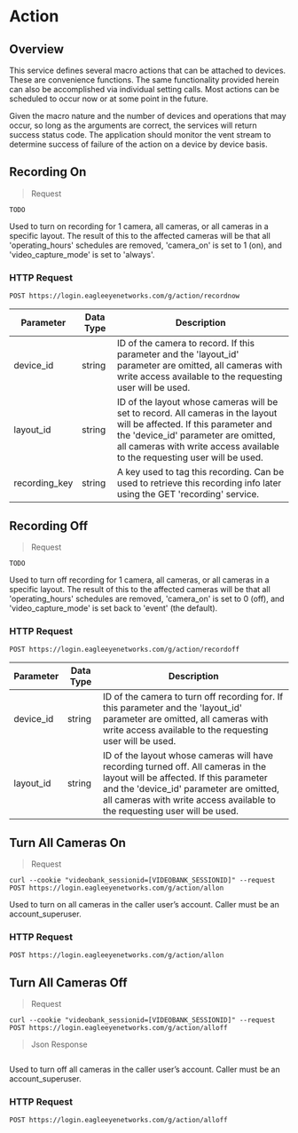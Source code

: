 # Action

<!--===================================================================-->
## Overview

This service defines several macro actions that can be attached to devices. These are convenience functions. The same functionality provided herein can also be accomplished via individual setting calls. Most actions can be scheduled to occur now or at some point in the future.

Given the macro nature and the number of devices and operations that may occur, so long as the arguments are correct, the services will return success status code. The application should monitor the vent stream to determine success of failure of the action on a device by device basis.

<!--===================================================================-->
## Recording On

> Request

```shell
TODO
```

Used to turn on recording for 1 camera, all cameras, or all cameras in a specific layout. The result of this to the affected cameras will be that all 'operating_hours' schedules are removed, 'camera_on' is set to 1 (on), and 'video_capture_mode' is set to 'always'.

### HTTP Request

`POST https://login.eagleeyenetworks.com/g/action/recordnow`

Parameter       | Data Type   | Description  
---------       | ----------- | -----------  
device_id     	| string      | ID of the camera to record. If this parameter and the 'layout_id' parameter are omitted, all cameras with write access available to the requesting user will be used.
layout_id    	| string      | ID of the layout whose cameras will be set to record. All cameras in the layout will be affected. If this parameter and the 'device_id' parameter are omitted, all cameras with write access available to the requesting user will be used.
recording_key   | string      | A key used to tag this recording. Can be used to retrieve this recording info later using the GET 'recording' service.

<!--===================================================================-->
## Recording Off

> Request

```shell
TODO
```

Used to turn off recording for 1 camera, all cameras, or all cameras in a specific layout. The result of this to the affected cameras will be that all 'operating_hours' schedules are removed, 'camera_on' is set to 0 (off), and 'video_capture_mode' is set back to 'event' (the default).

### HTTP Request

`POST https://login.eagleeyenetworks.com/g/action/recordoff`

Parameter       | Data Type   | Description  
---------       | ----------- | -----------  
device_id     	| string      | ID of the camera to turn off recording for. If this parameter and the 'layout_id' parameter are omitted, all cameras with write access available to the requesting user will be used.
layout_id    	| string      | ID of the layout whose cameras will have recording turned off. All cameras in the layout will be affected. If this parameter and the 'device_id' parameter are omitted, all cameras with write access available to the requesting user will be used.

<!--===================================================================-->
## Turn All Cameras On

> Request

```shell
curl --cookie "videobank_sessionid=[VIDEOBANK_SESSIONID]" --request POST https://login.eagleeyenetworks.com/g/action/allon
```

Used to turn on all cameras in the caller user’s account. Caller must be an account_superuser.

### HTTP Request

`POST https://login.eagleeyenetworks.com/g/action/allon`

<!--===================================================================-->
## Turn All Cameras Off

> Request

```shell
curl --cookie "videobank_sessionid=[VIDEOBANK_SESSIONID]" --request POST https://login.eagleeyenetworks.com/g/action/alloff
```

> Json Response

```json
```

Used to turn off all cameras in the caller user’s account. Caller must be an account_superuser.

### HTTP Request

`POST https://login.eagleeyenetworks.com/g/action/alloff`